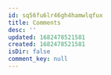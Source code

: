 ```yaml
---
id: sq56fu6lr46gh4hamwlqfux
title: Comments
desc: ''
updated: 1682478521581
created: 1682478521581
isDir: false
comment_key: null
---
```

